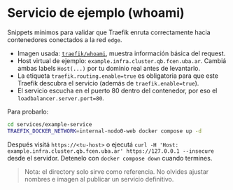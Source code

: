 # Servicio de ejemplo (whoami)

Snippets mínimos para validar que Traefik enruta correctamente hacia contenedores conectados a la red `edge`.

- Imagen usada: [`traefik/whoami`](https://hub.docker.com/r/traefik/whoami), muestra información básica del request.
- Host virtual de ejemplo: `example.infra.cluster.qb.fcen.uba.ar`. Cambiá ambas labels `Host(...)` por tu dominio real antes de levantarlo.
- La etiqueta `traefik.routing.enable=true` es obligatoria para que este Traefik descubra el servicio (además de `traefik.enable=true`).
- El servicio escucha en el puerto 80 dentro del contenedor, por eso el `loadbalancer.server.port=80`.

Para probarlo:

```bash
cd services/example-service
TRAEFIK_DOCKER_NETWORK=internal-nodo0-web docker compose up -d
```

Después visitá `https://<tu-host>` o ejecutá `curl -H 'Host: example.infra.cluster.qb.fcen.uba.ar' https://127.0.0.1 --insecure` desde el servidor. Detenelo con `docker compose down` cuando termines.

> Nota: el directory solo sirve como referencia. No olvides ajustar nombres e imagen al publicar un servicio definitivo.
